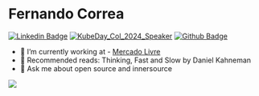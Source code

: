
# Fernando Correa

[![Linkedin Badge](https://img.shields.io/badge/-LinkedIn-blue?style=flat-square&logo=Linkedin&logoColor=white&link=https://www.linkedin.com/in/fernando-eugenio-correa/)](https://www.linkedin.com/in/fernando-eugenio-correa/)
[![KubeDay_Col_2024_Speaker](https://img.shields.io/badge/-LinuxFoundation-darkblue?style=flat-square&logo=LinuxFoundation&logoColor=white&link=https://www.credly.com/badges/7181d232-2624-4876-b9a5-8ac85fc5e3d4)](https://www.credly.com/badges/7181d232-2624-4876-b9a5-8ac85fc5e3d4)
[![Github Badge](https://img.shields.io/badge/-Github-000?style=flat-square&logo=Github&logoColor=white&link=https://github.com/fer-correa/)](https://github.com/fer-correa/)


- 🔭 I’m currently working at - [Mercado Livre](https://mercadolivre.com.br)
- 📖 Recommended reads: Thinking, Fast and Slow by Daniel Kahneman
- 💬 Ask me about open source and innersource


<p align="justify">
  <img align="bottom" src="https://github-readme-stats.vercel.app/api?username=fer-correa&show=show=reviews,discussions_started,discussions_answered,prs_merged,prs_merged_percentage&layout=compact&theme=merko" />
</p>
